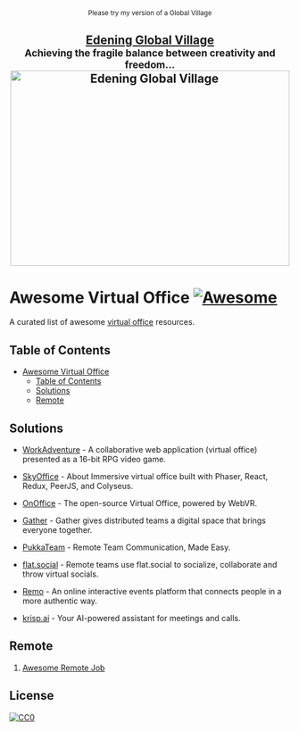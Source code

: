 <div align="center">
  <sub>Please try my version of a Global Village</sub>
	<br>
	<h2>
		<a href="https://office.edening.org/">Edening Global Village</a>
		<br>
		<sup>Achieving the fragile balance between creativity and freedom...</sup>
    		<a href="https://edening.org/">
  			<img width="500" height="350" src="https://raw.githubusercontent.com/voidao/awesome-virtual-office/refs/heads/master/Edening%20Global%20Village.png" alt="Edening Global Village">
  		</a>
	</h2>
</div>

# Awesome Virtual Office [![Awesome](https://cdn.rawgit.com/sindresorhus/awesome/d7305f38d29fed78fa85652e3a63e154dd8e8829/media/badge.svg)](https://github.com/sindresorhus/awesome)
A curated list of awesome [virtual office](https://en.wikipedia.org/wiki/Remote_work) resources.

## Table of Contents

<!-- MarkdownTOC depth=3 -->

- [Awesome Virtual Office  ](#awesome-virtual-office-)
  - [Table of Contents](#table-of-contents)
  - [Solutions](#solutions)
  - [Remote](#remote)

<!-- /MarkdownTOC -->

## Solutions
  - [WorkAdventure](https://github.com/workadventure/workadventure) - A collaborative web application (virtual office) presented as a 16-bit RPG video game.
  
  - [SkyOffice](https://github.com/kevinshen56714/SkyOffice) - About Immersive virtual office built with Phaser, React, Redux, PeerJS, and Colyseus.
  
  - [OnOffice](https://github.com/rvdleun/onoffice) - The open-source Virtual Office, powered by WebVR.
  
  - [Gather](https://www.gather.town/) - Gather gives distributed teams a digital space that brings everyone together.
  
  - [PukkaTeam](https://pukkateam.com/) - Remote Team Communication, Made Easy.
  
  - [flat.social](https://flat.social/) - Remote teams use flat.social to socialize, collaborate and throw virtual socials.
  
  - [Remo](https://remo.co/) - An online interactive events platform that connects people in a more authentic way.
  
  - [krisp.ai](https://krisp.ai/) - Your AI-powered assistant for meetings and calls.

  

## Remote
  1. [Awesome Remote Job](https://github.com/lukasz-madon/awesome-remote-job)

## License

[![CC0](https://mirrors.creativecommons.org/presskit/buttons/88x31/svg/cc-zero.svg)](https://creativecommons.org/publicdomain/zero/1.0/)
